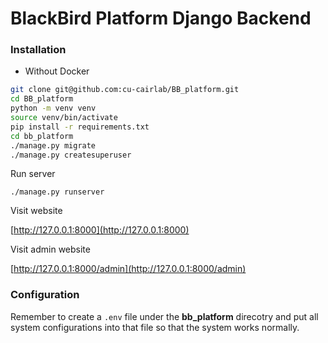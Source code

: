 # BlackBird Platform Django Backend

### Installation

- Without Docker

```Bash
git clone git@github.com:cu-cairlab/BB_platform.git
cd BB_platform
python -m venv venv
source venv/bin/activate
pip install -r requirements.txt
cd bb_platform
./manage.py migrate
./manage.py createsuperuser
```

Run server

`./manage.py runserver`

Visit website

[http://127.0.0.1:8000](http://127.0.0.1:8000)

Visit admin website

[http://127.0.0.1:8000/admin](http://127.0.0.1:8000/admin)

### Configuration

Remember to create a `.env` file under the **bb_platform** direcotry and put all system configurations into that file so that the system works normally.

